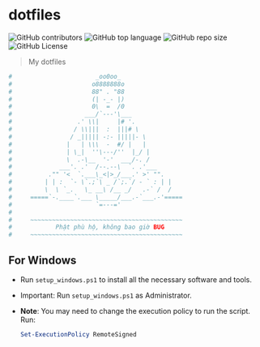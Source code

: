 # dotfiles

![GitHub contributors](https://img.shields.io/github/contributors/bakaqc/dotfiles)
![GitHub top language](https://img.shields.io/github/languages/top/bakaqc/dotfiles)
![GitHub repo size](https://img.shields.io/github/repo-size/bakaqc/dotfiles)
![GitHub License](https://img.shields.io/github/license/bakaqc/dotfiles)

> My dotfiles

```powershell
#                       _oo0oo_
#                      o8888888o
#                      88" . "88
#                      (| -_- |)
#                      0\  =  /0
#                    ___/`---'\___
#                  .' \\|     |# '.
#                 / \\|||  :  |||# \
#                / _||||| -:- |||||- \
#               |   | \\\  -  #/ |   |
#               | \_|  ''\---/''  |_/ |
#               \  .-\__  '-'  ___/-. /
#             ___'. .'  /--.--\  `. .'___
#          ."" '<  `.___\_<|>_/___.' >' "".
#         | | :  `- \`.;`\ _ /`;.`/ - ` : | |
#         \  \ `_.   \_ __\ /__ _/   .-` /  /
#     =====`-.____`.___ \_____/___.-`___.-'=====
#                       `=---='
#
#     ~~~~~~~~~~~~~~~~~~~~~~~~~~~~~~~~~~~~~~~~~~
#            Phật phù hộ, không bao giờ BUG
#     ~~~~~~~~~~~~~~~~~~~~~~~~~~~~~~~~~~~~~~~~~~
```

## For Windows

- Run `setup_windows.ps1` to install all the necessary software and tools.
- Important: Run `setup_windows.ps1` as Administrator.
- **Note**: You may need to change the execution policy to run the script. Run:

  ```powershell
  Set-ExecutionPolicy RemoteSigned
  ```
